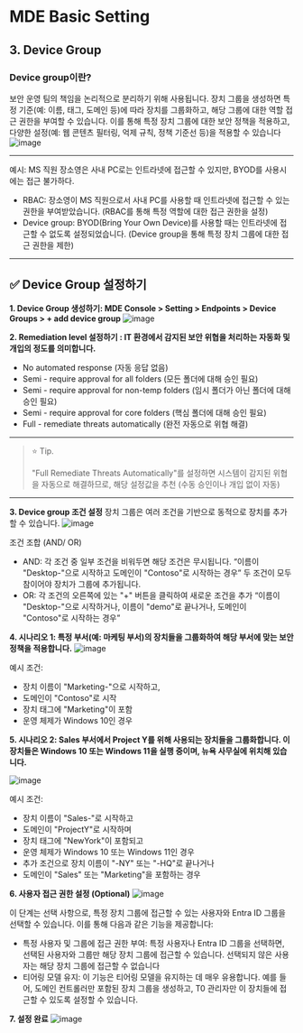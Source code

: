 # MDE Basic Setting

## 3. Device Group 

### Device group이란? 
보안 운영 팀의 책임을 논리적으로 분리하기 위해 사용됩니다. 장치 그룹을 생성하면 특정 기준(예: 이름, 태그, 도메인 등)에 따라 장치를 그룹화하고, 해당 그룹에 대한 역할 접근 권한을 부여할 수 있습니다. 이를 통해 특정 장치 그룹에 대한 보안 정책을 적용하고, 다양한 설정(예: 웹 콘텐츠 필터링, 억제 규칙, 정책 기준선 등)을 적용할 수 있습니다
![image](https://github.com/user-attachments/assets/df279b5e-cbb6-426e-a9e7-1e0d76e3c46b)

---
예시: MS 직원 장소영은 사내 PC로는 인트라넷에 접근할 수 있지만, BYOD를 사용시에는 접근 불가하다.
* RBAC: 장소영이 MS 직원으로서 사내 PC를 사용할 때 인트라넷에 접근할 수 있는 권한을 부여받았습니다. (RBAC를 통해 특정 역할에 대한 접근 권한을 설정)
* Device group: BYOD(Bring Your Own Device)를 사용할 때는 인트라넷에 접근할 수 없도록 설정되었습니다.  (Device group을 통해 특정 장치 그룹에 대한 접근 권한을 제한)
---

## ✅ Device Group 설정하기 
**1. Device Group 생성하기: MDE Console > Setting > Endpoints > Device Groups > + add device group**
![image](https://github.com/user-attachments/assets/ddc53f61-b404-4154-83cd-dd67e4b6d6d6)

**2. Remediation level 설정하기 : IT 환경에서 감지된 보안 위협을 처리하는 자동화 및 개입의 정도를 의미합니다.** 
* No automated response (자동 응답 없음)
* Semi - require approval for all folders (모든 폴더에 대해 승인 필요)
* Semi - require approval for non-temp folders (임시 폴더가 아닌 폴더에 대해 승인 필요)
* Semi - require approval for core folders (핵심 폴더에 대해 승인 필요)
* Full - remediate threats automatically (완전 자동으로 위협 해결)

---
> ⭐️ Tip.
> 
> "Full Remediate Threats Automatically"를 설정하면 시스템이 감지된 위협을 자동으로 해결하므로, 해당 설정값을 추천 (수동 승인이나 개입 없이 자동)
---

**3. Device group 조건 설정**
장치 그룹은 여러 조건을 기반으로 동적으로 장치를 추가할 수 있습니다. 
![image](https://github.com/user-attachments/assets/4cc4f2b1-7f1e-4a46-aa38-39ed5643e2f0)

조건 조합 (AND/ OR)
* AND: 각 조건 중 일부 조건을 비워두면 해당 조건은 무시됩니다. 
“이름이 "Desktop-"으로 시작하고 도메인이 "Contoso"로 시작하는 경우”
두 조건이 모두 참이어야 장치가 그룹에 추가됩니다.
* OR: 각 조건의 오른쪽에 있는 "+" 버튼을 클릭하여 새로운 조건을 추가
“이름이 "Desktop-"으로 시작하거나, 이름이 "demo"로 끝나거나, 도메인이 "Contoso"로 시작하는 경우”

**4. 시나리오 1: 특정 부서(예: 마케팅 부서)의 장치들을 그룹화하여 해당 부서에 맞는 보안 정책을 적용합니다.**
![image](https://github.com/user-attachments/assets/dbeaf994-0bca-485d-bc9e-e19aa69a83ce)

예시 조건: 
  * 장치 이름이 "Marketing-"으로 시작하고,
  * 도메인이 "Contoso"로 시작
  * 장치 태그에 "Marketing"이 포함
  * 운영 체제가 Windows 10인 경우

**5. 시나리오 2: Sales 부서에서 Project Y를 위해 사용되는 장치들을 그룹화합니다. 이 장치들은 Windows 10 또는 Windows 11을 실행 중이며, 뉴욕 사무실에 위치해 있습니다.**

![image](https://github.com/user-attachments/assets/7dc7d116-c3c2-4339-bf72-1585a2cdf48b)

예시 조건: 
* 장치 이름이 "Sales-"로 시작하고
* 도메인이 "ProjectY"로 시작하며
* 장치 태그에 "NewYork"이 포함되고
* 운영 체제가 Windows 10 또는 Windows 11인 경우
* 추가 조건으로 장치 이름이 "-NY" 또는 "-HQ"로 끝나거나
* 도메인이 "Sales" 또는 "Marketing"을 포함하는 경우

**6. 사용자 접근 권한 설정 (Optional)**
![image](https://github.com/user-attachments/assets/13f0281d-7cf3-4f47-b8cd-d0d6800460d0)

이 단계는 선택 사항으로, 특정 장치 그룹에 접근할 수 있는 사용자와 Entra ID 그룹을 선택할 수 있습니다. 이를 통해 다음과 같은 기능을 제공합니다:
* 특정 사용자 및 그룹에 접근 권한 부여: 특정 사용자나 Entra ID 그룹을 선택하면, 선택된 사용자와 그룹만 해당 장치 그룹에 접근할 수 있습니다. 선택되지 않은 사용자는 해당 장치 그룹에 접근할 수 없습니다
* 티어링 모델 유지: 이 기능은 티어링 모델을 유지하는 데 매우 유용합니다. 예를 들어, 도메인 컨트롤러만 포함된 장치 그룹을 생성하고, T0 관리자만 이 장치들에 접근할 수 있도록 설정할 수 있습니다.

**7. 설정 완료**
![image](https://github.com/user-attachments/assets/eb3f1a55-5a1b-4a91-ba51-1ab172ee1207)

